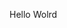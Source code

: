 Hello Wolrd






































































































































































































































































































































































































































































































































































































































































































































































































































































































































































































































































































































































































































































































































































































































































































































































































































































































































































































































































































































































































































































































































































































































































































































































































































































































































































































































































